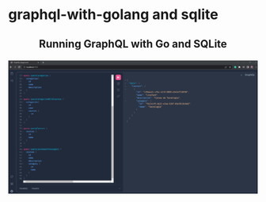 # graphql-with-golang and sqlite

## <p align= "center">  Running GraphQL with Go and SQLite </p>

![img](img/graphql.png)